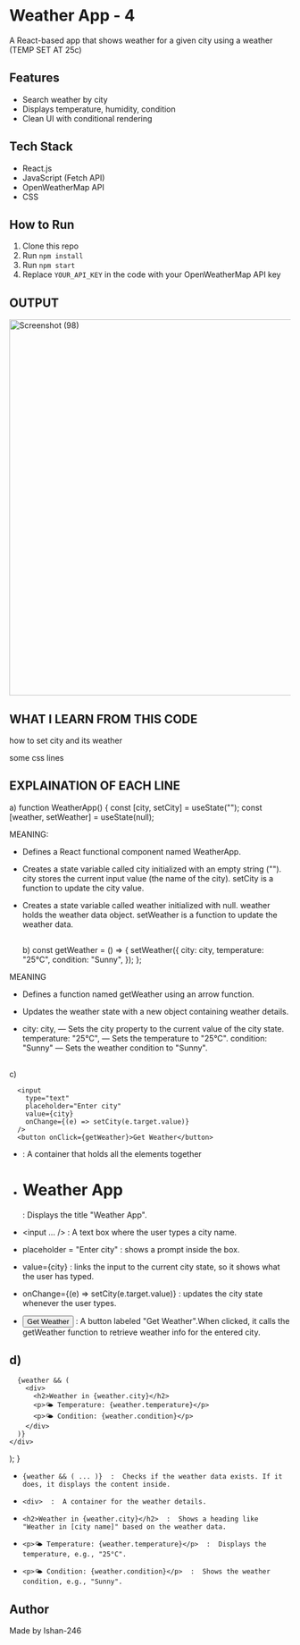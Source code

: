 # Weather App - 4

A React-based app that shows  weather for a given city using a weather (TEMP SET AT 25c)


##  Features
- Search weather by city
- Displays temperature, humidity, condition
- Clean UI with conditional rendering

##  Tech Stack
- React.js
- JavaScript (Fetch API)
- OpenWeatherMap API
- CSS

##  How to Run
1. Clone this repo
2. Run `npm install`
3. Run `npm start`
4. Replace `YOUR_API_KEY` in the code with your OpenWeatherMap API key



## OUTPUT   

<img width="542" height="673" alt="Screenshot (98)" src="https://github.com/user-attachments/assets/1c31643d-7a37-41ce-8f51-e6a2bab19f94" />


## WHAT I LEARN FROM THIS CODE

how to set city and its weather 

some css lines


## EXPLAINATION OF EACH LINE


a)   function WeatherApp() {
  const [city, setCity] = useState("");
  const [weather, setWeather] = useState(null);


MEANING:
  -  Defines a React functional component named WeatherApp.
    
  -  Creates a state variable called city initialized with an empty string ("").
     city stores the current input value (the name of the city).
     setCity is a function to update the city value.
     
 -   Creates a state variable called weather initialized with null.
     weather holds the weather data object.
     setWeather is a function to update the weather data.

     ##
     b)   const getWeather = () => {
    setWeather({
      city: city,
      temperature: "25°C",
      condition: "Sunny",
    });
  };


MEANING

-  Defines a function named getWeather using an arrow function.

-  Updates the weather state with a new object containing weather details.

-  city: city, — Sets the city property to the current value of the city state.
   temperature: "25°C", — Sets the temperature to "25°C".
  condition: "Sunny" — Sets the weather condition to "Sunny".

##

 c)  
      
      <input
        type="text"
        placeholder="Enter city"
        value={city}
        onChange={(e) => setCity(e.target.value)}
      />
      <button onClick={getWeather}>Get Weather</button>



-   <div> : A container that holds all the elements together

-   <h1>Weather App</h1> : Displays the title "Weather App".

-   <input ... /> : A text box where the user types a city name.

-   placeholder = "Enter city" : shows a prompt inside the box.

-   value={city} : links the input to the current city state, so it shows what the user has typed.

-   onChange={(e) => setCity(e.target.value)} : updates the city state whenever the user types.

-   <button onClick={getWeather}>Get Weather</button>  :  A button labeled "Get Weather".When clicked, it calls the getWeather function to retrieve weather info for the entered city.





## d)


  
      {weather && (
        <div>
          <h2>Weather in {weather.city}</h2>
          <p>🌤️ Temperature: {weather.temperature}</p>
          <p>🌤️ Condition: {weather.condition}</p>
        </div>
      )}
    </div>
  );
}


-     {weather && ( ... )}  :  Checks if the weather data exists. If it does, it displays the content inside.

-     <div>  :  A container for the weather details.

-     <h2>Weather in {weather.city}</h2>  :  Shows a heading like "Weather in [city name]" based on the weather data.

-     <p>🌤️ Temperature: {weather.temperature}</p>  :  Displays the temperature, e.g., "25°C".

-     <p>🌤️ Condition: {weather.condition}</p>  :  Shows the weather condition, e.g., "Sunny".  


## Author
Made by Ishan-246
